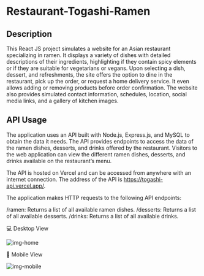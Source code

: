 # Restaurant-Togashi-Ramen

## Description

This React JS project simulates a website for an Asian restaurant specializing in ramen. It displays a variety of dishes with detailed descriptions of their ingredients, highlighting if they contain spicy elements or if they are suitable for vegetarians or vegans. Upon selecting a dish, dessert, and refreshments, the site offers the option to dine in the restaurant, pick up the order, or request a home delivery service. It even allows adding or removing products before order confirmation. The website also provides simulated contact information, schedules, location, social media links, and a gallery of kitchen images.

## API Usage

The application uses an API built with Node.js, Express.js, and MySQL to obtain the data it needs. The API provides endpoints to access the data of the ramen dishes, desserts, and drinks offered by the restaurant. Visitors to the web application can view the different ramen dishes, desserts, and drinks available on the restaurant’s menu.

The API is hosted on Vercel and can be accessed from anywhere with an internet connection. The address of the API is https://togashi-api.vercel.app/.

The application makes HTTP requests to the following API endpoints:

/ramen: Returns a list of all available ramen dishes.
/desserts: Returns a list of all available desserts.
/drinks: Returns a list of all available drinks.

:computer: Desktop View

![img-home](https://github.com/diegoworks92/Restaurant-Togashi-Ramen/assets/155651264/b6ada3a9-9998-4acc-bedd-253cb1799c62)

:iphone: Mobile View

![img-mobile](https://github.com/diegoworks92/Restaurant-Togashi-Ramen/assets/155651264/7cc9f57c-0a0c-44e3-88fe-82ba17181ef9)
